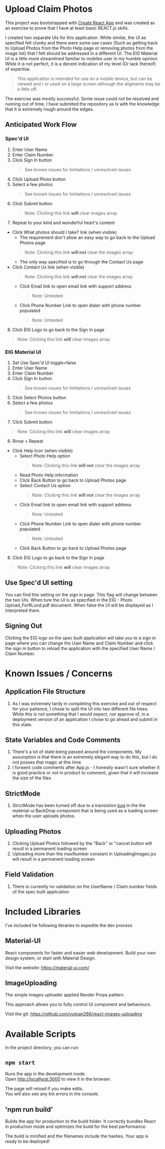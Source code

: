 # Upload Claim Photos

This project was bootstrapped with [Create React App](https://github.com/facebook/create-react-app) and was created as an exercise to prove that I have at least basic REACT.js skills.

I created two separate UIs for this application. While similar, the UI as specified felt clunky and there were some use cases (Such as getting back to Upload Photos from the Photo Help page or removing photos from the image list) that I felt should be addressed in a different UI. The EIG Material UI is a little more streamlined familiar to mobiles user in my humble opinion. While it is not perfect, it is a decent indication of my level (Or lack thereof) of expertise.

> This application is intended for use on a mobile device, but can be viewed and / or used on a large screen although the aligments may be a little off.

The exercise was mostly successful. Some issue could not be resolved and running out of time, I have submited the repository as is with the knowledge that it is extremely rough around the edges.

## Anticipated Work Flow
### Spec'd UI
1. Enter User Name
2. Enter Claim Number
3. Click Sign In button
   > See known issues for limitations / unresolved issues
4. Click Upload Photo button
5. Select a few photos
   > See known issues for limitations / unresolved issues
6. Click Submit button
   > Note: Clicking this link **will** clear images array
7. Repeat to your kind and wonderful heart's content
* Click What photos should I take? link (when visible)
  - The requirement don't allow an easy way to go back to the Upload Photos page
  > Note: Clicking this link **will not** clear the images array
  - The only way specified is to go through the Contact Us page
* Click Contact Us link (when visible)
  > Note: Clicking this link **will not**  clear the images array
  - Click Email link to open email link with support address
    > Note: Untested  
  - Click Phone Number Link to open dialer with phone number populated
    > Note: Untested
8. Click EIG Logo to go back to the Sign In page
  > Note: Clicking this link **will** clear images array

### EIG Material UI
1. Set Use Spec'd UI toggle=false
2. Enter User Name
3. Enter Claim Number
4. Click Sign In button
   > See known issues for limitations / unresolved issues
5. Click Select Photos button
6. Select a few photos
   > See known issues for limitations / unresolved issues
7. Click Submit button
  > Note: Clicking this link **will** clear images array
8. Rinse > Repeat
* Click Help Icon (when visible)
  - Select Photo Help option
    > Note: Clicking this link **will not** clear the images array
  - Read Photo Help information
  - Click Back Button to go back to Upload Photos page
  - Select Contact Us option
    > Note: Clicking this link **will not** clear the images array
  - Click Email link to open email link with support address
    > Note: Untested  
  - Click Phone Number Link to open dialer with phone number populated
    > Note: Untested
  - Click Back Button to go back to Upload Photos page
8. Click EIG Logo to go back to the Sign In page
  > Note: Clicking this link **will** clear images array
## Use Spec'd UI setting

You can find this setting on the sign in page. This flag will change between the two UIs. When ture the UI is as specified in the EIG - Photo Upload_ForRLund.pdf document. When false the UI will be displayed as I interpreted them.

## Signing Out

Clicking the EIG logo on the spec built application will take you to a sign in page where you can change the User Name and Claim Number and click the sign in button to reload the application with the specified User Name / Claim Number.

# Known Issues / Concerns

## Application File Structure

1. As I was extremely tardy in completing this exercise and out of respect for your patience, I chose to split the UI into two different file trees. While this is not something that I would expect, nor approve of, in a deployment version of an application I chose to go ahead and submit in this state.

## State Variables and Code Comments

1. There's a lot of state being passed around the components. My assumption is that there is an extremely elegant way to do this, but I do not posses that magic at this time.
2. I forwent code comments after App.js - I honestly wasn't sure whether it is good practice or not in product to comment, given that it will increase the size of the files

## StrictMode

1. StrictMode has been turned off due to a transistion [bug](https://github.com/mui-org/material-ui/issues/13394) in the the material-ui BackDrop component that is being used as a loading screen when the user uploads photos.

## Uploading Photos

1. Clicking Upload Photos followed by the "Back" or "cancel button will result in a permanent loading screen
2. Uploading more than the maxNumber constant in UploadingImages.jsx will result in a permanent loading screen

## Field Validation

1. There is currently no validation on the UserName / Claim number fields of the spec built application

# Included Libraries

I've included he following libraries to expedite the dev process

## Material-UI

React components for faster and easier web development. Build your own design system, or start with Material Design.

Visit the website: https://material-ui.com/

## ImageUploading

The simple images uploader applied Render Props pattern.

This approach allows you to fully control UI component and behaviours.

Visit the git: https://github.com/vutoan266/react-images-uploading

# Available Scripts

In the project directory, you can run:

## `npm start`

Runs the app in the development mode.\
Open [http://localhost:3000](http://localhost:3000) to view it in the browser.

The page will reload if you make edits.\
You will also see any lint errors in the console.

## 'npm run build'
Builds the app for production to the build folder.
It correctly bundles React in production mode and optimizes the build for the best performance.

The build is minified and the filenames include the hashes.
Your app is ready to be deployed!